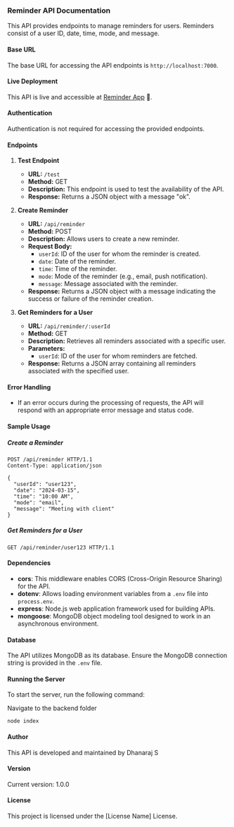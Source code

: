 ### Reminder API Documentation

This API provides endpoints to manage reminders for users. Reminders consist of a user ID, date, time, mode, and message.

#### Base URL

The base URL for accessing the API endpoints is `http://localhost:7000`.

#### Live Deployment

This API is live and accessible at [Reminder App](https://reminder-app-pcrz.onrender.com) 🚀.

#### Authentication

Authentication is not required for accessing the provided endpoints.

#### Endpoints

1. **Test Endpoint**

   - **URL:** `/test`
   - **Method:** GET
   - **Description:** This endpoint is used to test the availability of the API.
   - **Response:** Returns a JSON object with a message "ok".

2. **Create Reminder**

   - **URL:** `/api/reminder`
   - **Method:** POST
   - **Description:** Allows users to create a new reminder.
   - **Request Body:**
     - `userId`: ID of the user for whom the reminder is created.
     - `date`: Date of the reminder.
     - `time`: Time of the reminder.
     - `mode`: Mode of the reminder (e.g., email, push notification).
     - `message`: Message associated with the reminder.
   - **Response:** Returns a JSON object with a message indicating the success or failure of the reminder creation.

3. **Get Reminders for a User**
   - **URL:** `/api/reminder/:userId`
   - **Method:** GET
   - **Description:** Retrieves all reminders associated with a specific user.
   - **Parameters:**
     - `userId`: ID of the user for whom reminders are fetched.
   - **Response:** Returns a JSON array containing all reminders associated with the specified user.

#### Error Handling

- If an error occurs during the processing of requests, the API will respond with an appropriate error message and status code.

#### Sample Usage

##### Create a Reminder

```http
POST /api/reminder HTTP/1.1
Content-Type: application/json

{
  "userId": "user123",
  "date": "2024-03-15",
  "time": "10:00 AM",
  "mode": "email",
  "message": "Meeting with client"
}
```

##### Get Reminders for a User

```http
GET /api/reminder/user123 HTTP/1.1
```

#### Dependencies

- **cors**: This middleware enables CORS (Cross-Origin Resource Sharing) for the API.
- **dotenv**: Allows loading environment variables from a `.env` file into `process.env`.
- **express**: Node.js web application framework used for building APIs.
- **mongoose**: MongoDB object modeling tool designed to work in an asynchronous environment.

#### Database

The API utilizes MongoDB as its database. Ensure the MongoDB connection string is provided in the `.env` file.

#### Running the Server

To start the server, run the following command:

Navigate to the backend folder

```
node index
```

#### Author

This API is developed and maintained by Dhanaraj S

#### Version

Current version: 1.0.0

#### License

This project is licensed under the [License Name] License.
